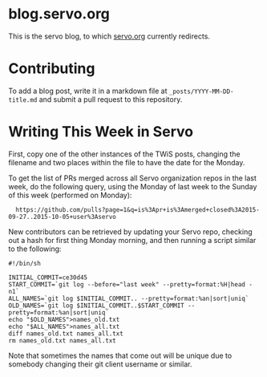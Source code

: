 # blog.servo.org

This is the servo blog, to which [servo.org](https://github.com/servo/servo.org)
currently redirects. 

# Contributing

To add a blog post, write it in a markdown file at `_posts/YYYY-MM-DD-title.md`
and submit a pull request to this repository.

# Writing This Week in Servo

First, copy one of the other instances of the TWiS posts, changing the filename and two
places within the file to have the date for the Monday.

To get the list of PRs merged across all Servo organization repos in the last week, do the following query, using
the Monday of last week to the Sunday of this week (performed on Monday):
```
  https://github.com/pulls?page=1&q=is%3Apr+is%3Amerged+closed%3A2015-09-27..2015-10-05+user%3Aservo
```

New contributors can be retrieved by updating your Servo repo, checking out a hash for first thing
Monday morning, and then running a script similar to the following:

```
#!/bin/sh

INITIAL_COMMIT=ce30d45
START_COMMIT=`git log --before="last week" --pretty=format:%H|head -n1`
ALL_NAMES=`git log $INITIAL_COMMIT.. --pretty=format:%an|sort|uniq`
OLD_NAMES=`git log $INITIAL_COMMIT..$START_COMMIT --pretty=format:%an|sort|uniq`
echo "$OLD_NAMES">names_old.txt
echo "$ALL_NAMES">names_all.txt
diff names_old.txt names_all.txt
rm names_old.txt names_all.txt
```

Note that sometimes the names that come out will be unique due to somebody changing their
git client username or similar.
